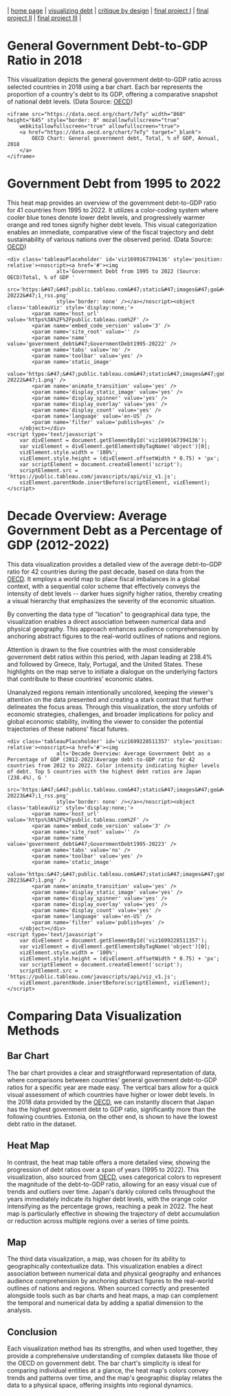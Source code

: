 | [home page](https://cmustudent.github.io/tswd-portfolio-templates/) | [visualizing debt](visualizing-government-debt) | [critique by design](critique-by-design) | [final project I](final-project-part-one) | [final project II](final-project-part-two) | [final project III](final-project-part-three) |

# General Government Debt-to-GDP Ratio in 2018

This visualization depicts the general government debt-to-GDP ratio across selected countries in 2018 using a bar chart. Each bar represents the proportion of a country's debt to its GDP, offering a comparative snapshot of national debt levels. (Data Source: [OECD](http://data.oecd.org))

```
<iframe src="https://data.oecd.org/chart/7eTy" width="860" height="645" style="border: 0" mozallowfullscreen="true"
    webkitallowfullscreen="true" allowfullscreen="true">
    <a href="https://data.oecd.org/chart/7eTy" target="_blank">
        OECD Chart: General government debt, Total, % of GDP, Annual, 2018
    </a>
</iframe>
```

# Government Debt from 1995 to 2022

This heat map provides an overview of the government debt-to-GDP ratio for 41 countries from 1995 to 2022. It utilizes a color-coding system where cooler blue tones denote lower debt levels, and progressively warmer orange and red tones signify higher debt levels. This visual categorization enables an immediate, comparative view of the fiscal trajectory and debt sustainability of various nations over the observed period. (Data Source: [OECD](http://data.oecd.org))

```
<div class='tableauPlaceholder' id='viz1699167394136' style='position: relative'><noscript><a href='#'><img
                alt='Government Debt from 1995 to 2022 (Source: OECD)Total, % of GDP '
                src='https:&#47;&#47;public.tableau.com&#47;static&#47;images&#47;go&#47;government_debt&#47;GovernmentDebt1995-20222&#47;1_rss.png'
                style='border: none' /></a></noscript><object class='tableauViz' style='display:none;'>
        <param name='host_url' value='https%3A%2F%2Fpublic.tableau.com%2F' />
        <param name='embed_code_version' value='3' />
        <param name='site_root' value='' />
        <param name='name' value='government_debt&#47;GovernmentDebt1995-20222' />
        <param name='tabs' value='no' />
        <param name='toolbar' value='yes' />
        <param name='static_image'
            value='https:&#47;&#47;public.tableau.com&#47;static&#47;images&#47;go&#47;government_debt&#47;GovernmentDebt1995-20222&#47;1.png' />
        <param name='animate_transition' value='yes' />
        <param name='display_static_image' value='yes' />
        <param name='display_spinner' value='yes' />
        <param name='display_overlay' value='yes' />
        <param name='display_count' value='yes' />
        <param name='language' value='en-US' />
        <param name='filter' value='publish=yes' />
    </object></div>
<script type='text/javascript'>
    var divElement = document.getElementById('viz1699167394136');
    var vizElement = divElement.getElementsByTagName('object')[0];
    vizElement.style.width = '100%';
    vizElement.style.height = (divElement.offsetWidth * 0.75) + 'px';
    var scriptElement = document.createElement('script');
    scriptElement.src = 'https://public.tableau.com/javascripts/api/viz_v1.js';
    vizElement.parentNode.insertBefore(scriptElement, vizElement);                
</script>
```

# Decade Overview: Average Government Debt as a Percentage of GDP (2012-2022)

This data visualization provides a detailed view of the average debt-to-GDP ratio for 42 countries during the past decade, based on data from the [OECD](http://data.oecd.org). It employs a world map to place fiscal imbalances in a global context, with a sequential color scheme that effectively conveys the intensity of debt levels -- darker hues signify higher ratios, thereby creating a visual hierarchy that emphasizes the severity of the economic situation.

By converting the data type of "location" to geographical data type, the visualization enables a direct association between numerical data and physical geography. This approach enhances audience comprehension by anchoring abstract figures to the real-world outlines of nations and regions.

Attention is drawn to the five countries with the most considerable government debt ratios within this period, with Japan leading at 238.4% and followed by Greece, Italy, Portugal, and the United States. These highlights on the map serve to initiate a dialogue on the underlying factors that contribute to these countries' economic states.

Unanalyzed regions remain intentionally uncolored, keeping the viewer's attention on the data presented and creating a stark contrast that further delineates the focus areas. Through this visualization, the story unfolds of economic strategies, challenges, and broader implications for policy and global economic stability, inviting the viewer to consider the potential trajectories of these nations' fiscal futures.

```
<div class='tableauPlaceholder' id='viz1699228511357' style='position: relative'><noscript><a href='#'><img
                alt='Decade Overview: Average Government Debt as a Percentage of GDP (2012-2022)Average debt-to-GDP ratio for 42 countries from 2012 to 2022. Color intensity indicating higher levels of debt. Top 5 countries with the highest debt ratios are Japan (238.4%), G '
                src='https:&#47;&#47;public.tableau.com&#47;static&#47;images&#47;go&#47;government_debt&#47;GovernmentDebt1995-20223&#47;1_rss.png'
                style='border: none' /></a></noscript><object class='tableauViz' style='display:none;'>
        <param name='host_url' value='https%3A%2F%2Fpublic.tableau.com%2F' />
        <param name='embed_code_version' value='3' />
        <param name='site_root' value='' />
        <param name='name' value='government_debt&#47;GovernmentDebt1995-20223' />
        <param name='tabs' value='no' />
        <param name='toolbar' value='yes' />
        <param name='static_image'
            value='https:&#47;&#47;public.tableau.com&#47;static&#47;images&#47;go&#47;government_debt&#47;GovernmentDebt1995-20223&#47;1.png' />
        <param name='animate_transition' value='yes' />
        <param name='display_static_image' value='yes' />
        <param name='display_spinner' value='yes' />
        <param name='display_overlay' value='yes' />
        <param name='display_count' value='yes' />
        <param name='language' value='en-US' />
        <param name='filter' value='publish=yes' />
    </object></div>
<script type='text/javascript'>                    
    var divElement = document.getElementById('viz1699228511357'); 
    var vizElement = divElement.getElementsByTagName('object')[0]; 
    vizElement.style.width = '100%'; 
    vizElement.style.height = (divElement.offsetWidth * 0.75) + 'px'; 
    var scriptElement = document.createElement('script'); 
    scriptElement.src = 'https://public.tableau.com/javascripts/api/viz_v1.js'; 
    vizElement.parentNode.insertBefore(scriptElement, vizElement);                
</script>
```

# Comparing Data Visualization Methods

## Bar Chart
The bar chart provides a clear and straightforward representation of data, where comparisons between countries' general government debt-to-GDP ratios for a specific year are made easy. The vertical bars allow for a quick visual assessment of which countries have higher or lower debt levels. In the 2018 data provided by the [OECD](http://data.oecd.org), we can instantly discern that Japan has the highest government debt to GDP ratio, significantly more than the following countries. Estonia, on the other end, is shown to have the lowest debt ratio in the dataset.

## Heat Map
In contrast, the heat map table offers a more detailed view, showing the progression of debt ratios over a span of years (1995 to 2022). This visualization, also sourced from [OECD](http://data.oecd.org), uses categorical colors to represent the magnitude of the debt-to-GDP ratio, allowing for an easy visual cue of trends and outliers over time. Japan's darkly colored cells throughout the years immediately indicate its higher debt levels, with the orange color intensifying as the percentage grows, reaching a peak in 2022. The heat map is particularly effective in showing the trajectory of debt accumulation or reduction across multiple regions over a series of time points.

## Map
The third data visualization, a map, was chosen for its ability to geographically contextualize data. This visualization enables a direct association between numerical data and physical geography and enhances audience comprehension by anchoring abstract figures to the real-world outlines of nations and regions. When sourced correctly and presented alongside tools such as bar charts and heat maps, a map can complement the temporal and numerical data by adding a spatial dimension to the analysis.

## Conclusion
Each visualization method has its strengths, and when used together, they provide a comprehensive understanding of complex datasets like those of the OECD on government debt. The bar chart's simplicity is ideal for comparing individual entities at a glance, the heat map's colors convey trends and patterns over time, and the map's geographic display relates the data to a physical space, offering insights into regional dynamics.


